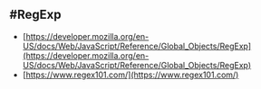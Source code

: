 #RegExp
---
- [https://developer.mozilla.org/en-US/docs/Web/JavaScript/Reference/Global_Objects/RegExp](https://developer.mozilla.org/en-US/docs/Web/JavaScript/Reference/Global_Objects/RegExp)
- [https://www.regex101.com/](https://www.regex101.com/)
